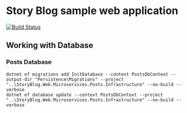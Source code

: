# Story Blog sample web application

[![Build Status](https://dev.azure.com/tolmachewladimir/tolmachewladimir/_apis/build/status/VlaTo.story-blog?branchName=master)](https://dev.azure.com/tolmachewladimir/tolmachewladimir/_build/latest?definitionId=5&branchName=master)

## Working with Database
### Posts Database
```
dotnet ef migrations add InitDatabase --context PostsDbContext --output-dir "Persistence\Migrations" --project "..\StoryBlog.Web.Microservices.Posts.Infrastructure" --no-build --verbose
dotnet ef database update --context PostsDbContext --project "..\StoryBlog.Web.Microservices.Posts.Infrastructure" --no-build --verbose

